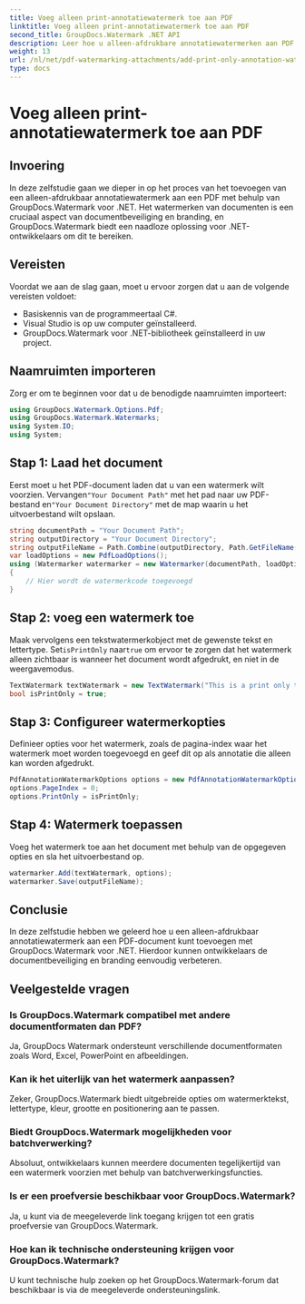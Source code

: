 ```yaml
---
title: Voeg alleen print-annotatiewatermerk toe aan PDF
linktitle: Voeg alleen print-annotatiewatermerk toe aan PDF
second_title: GroupDocs.Watermark .NET API
description: Leer hoe u alleen-afdrukbare annotatiewatermerken aan PDF's kunt toevoegen met GroupDocs.Watermark voor .NET. Verbeter moeiteloos documentbeveiliging en branding.
weight: 13
url: /nl/net/pdf-watermarking-attachments/add-print-only-annotation-watermark-pdf/
type: docs
---
```

# Voeg alleen print-annotatiewatermerk toe aan PDF

## Invoering
In deze zelfstudie gaan we dieper in op het proces van het toevoegen van een alleen-afdrukbaar annotatiewatermerk aan een PDF met behulp van GroupDocs.Watermark voor .NET. Het watermerken van documenten is een cruciaal aspect van documentbeveiliging en branding, en GroupDocs.Watermark biedt een naadloze oplossing voor .NET-ontwikkelaars om dit te bereiken.
## Vereisten
Voordat we aan de slag gaan, moet u ervoor zorgen dat u aan de volgende vereisten voldoet:
- Basiskennis van de programmeertaal C#.
- Visual Studio is op uw computer geïnstalleerd.
- GroupDocs.Watermark voor .NET-bibliotheek geïnstalleerd in uw project.

## Naamruimten importeren
Zorg er om te beginnen voor dat u de benodigde naamruimten importeert:
```csharp
using GroupDocs.Watermark.Options.Pdf;
using GroupDocs.Watermark.Watermarks;
using System.IO;
using System;
```
## Stap 1: Laad het document
 Eerst moet u het PDF-document laden dat u van een watermerk wilt voorzien. Vervangen`"Your Document Path"` met het pad naar uw PDF-bestand en`"Your Document Directory"` met de map waarin u het uitvoerbestand wilt opslaan.
```csharp
string documentPath = "Your Document Path";
string outputDirectory = "Your Document Directory";
string outputFileName = Path.Combine(outputDirectory, Path.GetFileName(documentPath));
var loadOptions = new PdfLoadOptions();
using (Watermarker watermarker = new Watermarker(documentPath, loadOptions))
{
    // Hier wordt de watermerkcode toegevoegd
}
```
## Stap 2: voeg een watermerk toe
Maak vervolgens een tekstwatermerkobject met de gewenste tekst en lettertype. Set`isPrintOnly` naar`true` om ervoor te zorgen dat het watermerk alleen zichtbaar is wanneer het document wordt afgedrukt, en niet in de weergavemodus.
```csharp
TextWatermark textWatermark = new TextWatermark("This is a print only test watermark. It won't appear in view mode.", new Font("Arial", 8));
bool isPrintOnly = true;
```
## Stap 3: Configureer watermerkopties
Definieer opties voor het watermerk, zoals de pagina-index waar het watermerk moet worden toegevoegd en geef dit op als annotatie die alleen kan worden afgedrukt.
```csharp
PdfAnnotationWatermarkOptions options = new PdfAnnotationWatermarkOptions();
options.PageIndex = 0;
options.PrintOnly = isPrintOnly;
```
## Stap 4: Watermerk toepassen
Voeg het watermerk toe aan het document met behulp van de opgegeven opties en sla het uitvoerbestand op.
```csharp
watermarker.Add(textWatermark, options);
watermarker.Save(outputFileName);
```

## Conclusie
In deze zelfstudie hebben we geleerd hoe u een alleen-afdrukbaar annotatiewatermerk aan een PDF-document kunt toevoegen met GroupDocs.Watermark voor .NET. Hierdoor kunnen ontwikkelaars de documentbeveiliging en branding eenvoudig verbeteren.
## Veelgestelde vragen
### Is GroupDocs.Watermark compatibel met andere documentformaten dan PDF?
Ja, GroupDocs Watermark ondersteunt verschillende documentformaten zoals Word, Excel, PowerPoint en afbeeldingen.
### Kan ik het uiterlijk van het watermerk aanpassen?
Zeker, GroupDocs.Watermark biedt uitgebreide opties om watermerktekst, lettertype, kleur, grootte en positionering aan te passen.
### Biedt GroupDocs.Watermark mogelijkheden voor batchverwerking?
Absoluut, ontwikkelaars kunnen meerdere documenten tegelijkertijd van een watermerk voorzien met behulp van batchverwerkingsfuncties.
### Is er een proefversie beschikbaar voor GroupDocs.Watermark?
Ja, u kunt via de meegeleverde link toegang krijgen tot een gratis proefversie van GroupDocs.Watermark.
### Hoe kan ik technische ondersteuning krijgen voor GroupDocs.Watermark?
U kunt technische hulp zoeken op het GroupDocs.Watermark-forum dat beschikbaar is via de meegeleverde ondersteuningslink.
